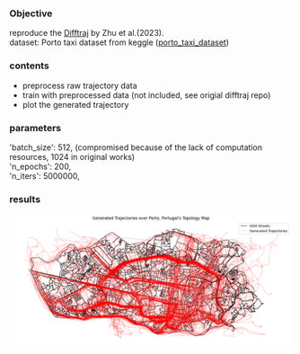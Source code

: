 ### Objective
reproduce the [Difftraj](https://github.com/Yasoz/DiffTraj) by Zhu et al.\(2023\).\
dataset: Porto taxi dataset from keggle ([porto_taxi_dataset](https://www.kaggle.com/datasets/crailtap/taxi-trajectory))

### contents
- preprocess raw trajectory data
- train with preprocessed data (not included, see origial difftraj repo)
- plot the generated trajectory
### parameters
'batch_size': 512, (compromised because of the lack of computation resources, 1024 in original works)  
'n_epochs': 200,  
'n_iters': 5000000,  
### results
![generated trajectory against the map of Porto](porto.png)

